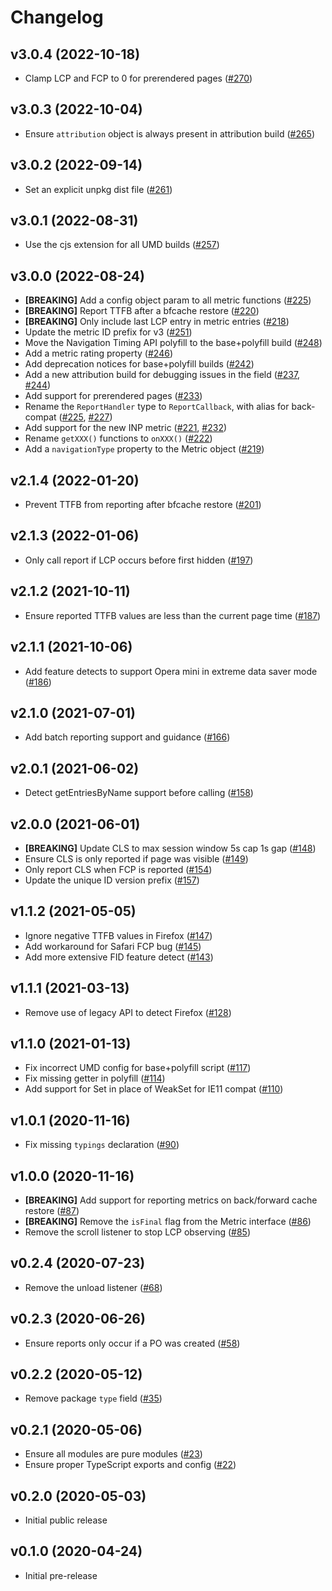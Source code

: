 # Changelog

## v3.0.4 (2022-10-18)

- Clamp LCP and FCP to 0 for prerendered pages ([#270](https://github.com/GoogleChrome/web-vitals/pull/270))

## v3.0.3 (2022-10-04)

- Ensure `attribution` object is always present in attribution build ([#265](https://github.com/GoogleChrome/web-vitals/pull/265))

## v3.0.2 (2022-09-14)

- Set an explicit unpkg dist file ([#261](https://github.com/GoogleChrome/web-vitals/pull/261))

## v3.0.1 (2022-08-31)

- Use the cjs extension for all UMD builds ([#257](https://github.com/GoogleChrome/web-vitals/pull/257))

## v3.0.0 (2022-08-24)

- **[BREAKING]** Add a config object param to all metric functions ([#225](https://github.com/GoogleChrome/web-vitals/pull/225))
- **[BREAKING]** Report TTFB after a bfcache restore ([#220](https://github.com/GoogleChrome/web-vitals/pull/220))
- **[BREAKING]** Only include last LCP entry in metric entries ([#218](https://github.com/GoogleChrome/web-vitals/pull/218))
- Update the metric ID prefix for v3 ([#251](https://github.com/GoogleChrome/web-vitals/pull/251))
- Move the Navigation Timing API polyfill to the base+polyfill build ([#248](https://github.com/GoogleChrome/web-vitals/pull/248))
- Add a metric rating property ([#246](https://github.com/GoogleChrome/web-vitals/pull/246))
- Add deprecation notices for base+polyfill builds ([#242](https://github.com/GoogleChrome/web-vitals/pull/242))
- Add a new attribution build for debugging issues in the field ([#237](https://github.com/GoogleChrome/web-vitals/pull/237), [#244](https://github.com/GoogleChrome/web-vitals/pull/244))
- Add support for prerendered pages ([#233](https://github.com/GoogleChrome/web-vitals/pull/233))
- Rename the `ReportHandler` type to `ReportCallback`, with alias for back-compat ([#225](https://github.com/GoogleChrome/web-vitals/pull/225), [#227](https://github.com/GoogleChrome/web-vitals/pull/227))
- Add support for the new INP metric ([#221](https://github.com/GoogleChrome/web-vitals/pull/221), [#232](https://github.com/GoogleChrome/web-vitals/pull/232))
- Rename `getXXX()` functions to `onXXX()` ([#222](https://github.com/GoogleChrome/web-vitals/pull/222))
- Add a `navigationType` property to the Metric object ([#219](https://github.com/GoogleChrome/web-vitals/pull/219))

## v2.1.4 (2022-01-20)

- Prevent TTFB from reporting after bfcache restore ([#201](https://github.com/GoogleChrome/web-vitals/pull/201))

## v2.1.3 (2022-01-06)

- Only call report if LCP occurs before first hidden ([#197](https://github.com/GoogleChrome/web-vitals/pull/197))

## v2.1.2 (2021-10-11)

- Ensure reported TTFB values are less than the current page time ([#187](https://github.com/GoogleChrome/web-vitals/pull/187))

## v2.1.1 (2021-10-06)

- Add feature detects to support Opera mini in extreme data saver mode ([#186](https://github.com/GoogleChrome/web-vitals/pull/186))

## v2.1.0 (2021-07-01)

- Add batch reporting support and guidance ([#166](https://github.com/GoogleChrome/web-vitals/pull/166))

## v2.0.1 (2021-06-02)

- Detect getEntriesByName support before calling ([#158](https://github.com/GoogleChrome/web-vitals/pull/158))

## v2.0.0 (2021-06-01)

- **[BREAKING]** Update CLS to max session window 5s cap 1s gap ([#148](https://github.com/GoogleChrome/web-vitals/pull/148))
- Ensure CLS is only reported if page was visible ([#149](https://github.com/GoogleChrome/web-vitals/pull/149))
- Only report CLS when FCP is reported ([#154](https://github.com/GoogleChrome/web-vitals/pull/154))
- Update the unique ID version prefix ([#157](https://github.com/GoogleChrome/web-vitals/pull/157))

## v1.1.2 (2021-05-05)

- Ignore negative TTFB values in Firefox ([#147](https://github.com/GoogleChrome/web-vitals/pull/147))
- Add workaround for Safari FCP bug ([#145](https://github.com/GoogleChrome/web-vitals/pull/145))
- Add more extensive FID feature detect ([#143](https://github.com/GoogleChrome/web-vitals/pull/143))

## v1.1.1 (2021-03-13)

- Remove use of legacy API to detect Firefox ([#128](https://github.com/GoogleChrome/web-vitals/pull/128))

## v1.1.0 (2021-01-13)

- Fix incorrect UMD config for base+polyfill script ([#117](https://github.com/GoogleChrome/web-vitals/pull/117))
- Fix missing getter in polyfill ([#114](https://github.com/GoogleChrome/web-vitals/pull/114))
- Add support for Set in place of WeakSet for IE11 compat ([#110](https://github.com/GoogleChrome/web-vitals/pull/110))

## v1.0.1 (2020-11-16)

- Fix missing `typings` declaration ([#90](https://github.com/GoogleChrome/web-vitals/pull/90))

## v1.0.0 (2020-11-16)

- **[BREAKING]** Add support for reporting metrics on back/forward cache restore ([#87](https://github.com/GoogleChrome/web-vitals/pull/87))
- **[BREAKING]** Remove the `isFinal` flag from the Metric interface ([#86](https://github.com/GoogleChrome/web-vitals/pull/86))
- Remove the scroll listener to stop LCP observing ([#85](https://github.com/GoogleChrome/web-vitals/pull/85))

## v0.2.4 (2020-07-23)

- Remove the unload listener ([#68](https://github.com/GoogleChrome/web-vitals/pull/68))

## v0.2.3 (2020-06-26)

- Ensure reports only occur if a PO was created ([#58](https://github.com/GoogleChrome/web-vitals/pull/58))

## v0.2.2 (2020-05-12)

- Remove package `type` field ([#35](https://github.com/GoogleChrome/web-vitals/pull/35))

## v0.2.1 (2020-05-06)

- Ensure all modules are pure modules ([#23](https://github.com/GoogleChrome/web-vitals/pull/23))
- Ensure proper TypeScript exports and config ([#22](https://github.com/GoogleChrome/web-vitals/pull/22))

## v0.2.0 (2020-05-03)

- Initial public release

## v0.1.0 (2020-04-24)

- Initial pre-release
